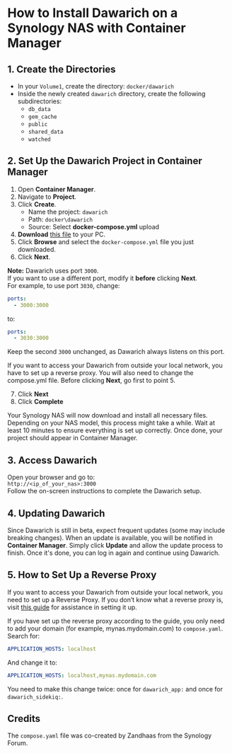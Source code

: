 # How to Install Dawarich on a Synology NAS with Container Manager

## 1. Create the Directories
- In your `Volume1`, create the directory:
  `docker/dawarich`
- Inside the newly created `dawarich` directory, create the following subdirectories:
  - `db_data`
  - `gem_cache`
  - `public`
  - `shared_data`
  - `watched`

## 2. Set Up the Dawarich Project in Container Manager
1. Open **Container Manager**.
2. Navigate to **Project**.
3. Click **Create**.
   - Name the project: `dawarich`
   - Path: `docker\dawarich`
   - Source: Select **docker-compose.yml** upload
4. **Download** [this file](compose.yaml) to your PC.
5. Click **Browse** and select the `docker-compose.yml` file you just downloaded.
6. Click **Next**.

**Note:** Dawarich uses port `3000`.  
If you want to use a different port, modify it **before** clicking **Next**.  
For example, to use port `3030`, change:

```yaml
ports:
  - 3000:3000
```

to:

```yaml
ports:
  - 3030:3000
```

Keep the second `3000` unchanged, as Dawarich always listens on this port.

If you want to access your Dawarich from outside your local network, you have to set up a reverse proxy. You will also need to change the compose.yml file. Before clicking **Next**, go first to point 5.

7. Click **Next**  
8. Click **Complete**

Your Synology NAS will now download and install all necessary files. Depending on your NAS model, this process might take a while. Wait at least 10 minutes to ensure everything is set up correctly. Once done, your project should appear in Container Manager.

## 3. Access Dawarich
Open your browser and go to:  
`http://<ip_of_your_nas>:3000`  
Follow the on-screen instructions to complete the Dawarich setup.

## 4. Updating Dawarich
Since Dawarich is still in beta, expect frequent updates (some may include breaking changes). When an update is available, you will be notified in **Container Manager**. Simply click **Update** and allow the update process to finish. Once it's done, you can log in again and continue using Dawarich.

## 5. How to Set Up a Reverse Proxy
If you want to access your Dawarich from outside your local network, you need to set up a Reverse Proxy. If you don’t know what a reverse proxy is, visit [this guide](link-to-reverse-proxy-guide) for assistance in setting it up.

If you have set up the reverse proxy according to the guide, you only need to add your domain (for example, mynas.mydomain.com) to `compose.yaml`.  
Search for:

```yaml
APPLICATION_HOSTS: localhost
```

And change it to:

```yaml
APPLICATION_HOSTS: localhost,mynas.mydomain.com
```

You need to make this change twice: once for `dawarich_app:` and once for `dawarich_sidekiq:`.

## Credits
The `compose.yaml` file was co-created by Zandhaas from the Synology Forum.
```
